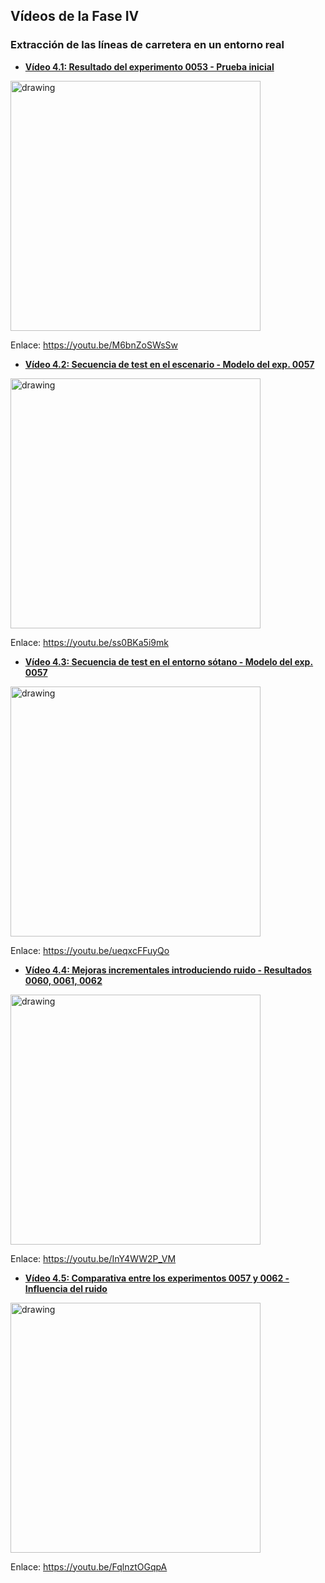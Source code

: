 ## Vídeos de la Fase IV
### Extracción de las líneas de carretera en un entorno real

- [**Vídeo 4.1: Resultado del experimento 0053 - Prueba inicial**][video1]

<a title="Vídeo 4.1: Resultado del experimento 0053 - Prueba inicial" href="https://youtu.be/M6bnZoSWsSw" target="_blank"><img src="https://i.imgur.com/EKyEHlI.png" alt="drawing" width="400"/></a>

Enlace: https://youtu.be/M6bnZoSWsSw

- [**Vídeo 4.2: Secuencia de test en el escenario - Modelo del exp. 0057**][video2]

<a title="Vídeo 4.2: Secuencia de test en el escenario - Modelo del exp. 0057" href="https://youtu.be/ss0BKa5i9mk" target="_blank"><img src="https://i.imgur.com/1TcrHP0.png" alt="drawing" width="400"/></a>

Enlace: https://youtu.be/ss0BKa5i9mk

- [**Vídeo 4.3:  Secuencia de test en el entorno sótano - Modelo del exp. 0057**][video3]

<a title="Vídeo 4.3:  Secuencia de test en el entorno sótano - Modelo del exp. 0057" href="https://youtu.be/ueqxcFFuyQo" target="_blank"><img src="https://i.imgur.com/u8GJLKU.png" alt="drawing" width="400"/></a>

Enlace: https://youtu.be/ueqxcFFuyQo

- [**Vídeo 4.4: Mejoras incrementales introduciendo ruido - Resultados 0060, 0061, 0062**][video4]

<a title="Vídeo 4.4: Mejoras incrementales introduciendo ruido - Resultados 0060, 0061, 0062" href="https://youtu.be/InY4WW2P_VM" target="_blank"><img src="https://i.imgur.com/5tPq0oD.png" alt="drawing" width="400"/></a>

Enlace: https://youtu.be/InY4WW2P_VM

- [**Vídeo 4.5: Comparativa entre los experimentos 0057 y 0062 - Influencia del ruido**][video5]

<a title="Vídeo 4.5: Comparativa entre los experimentos 0057 y 0062 - Influencia del ruido" href="https://youtu.be/FqlnztOGqpA" target="_blank"><img src="https://i.imgur.com/Z0bcXmR.png" alt="drawing" width="400"/></a>

Enlace: https://youtu.be/FqlnztOGqpA

[video1]: https://youtu.be/M6bnZoSWsSw
[video2]: https://youtu.be/ss0BKa5i9mk
[video3]: https://youtu.be/ueqxcFFuyQo
[video4]: https://youtu.be/InY4WW2P_VM
[video5]: https://youtu.be/FqlnztOGqpA